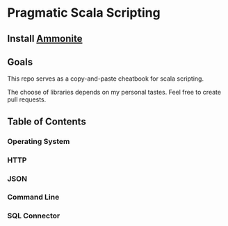 # Pragmatic Scala Scripting

## Install [Ammonite](http://ammonite.io/)

## Goals
This repo serves as a copy-and-paste cheatbook for scala scripting.

The choose of libraries depends on my personal tastes. Feel free to create pull requests.

## Table of Contents
### Operating System
### HTTP
### JSON
### Command Line
### SQL Connector
